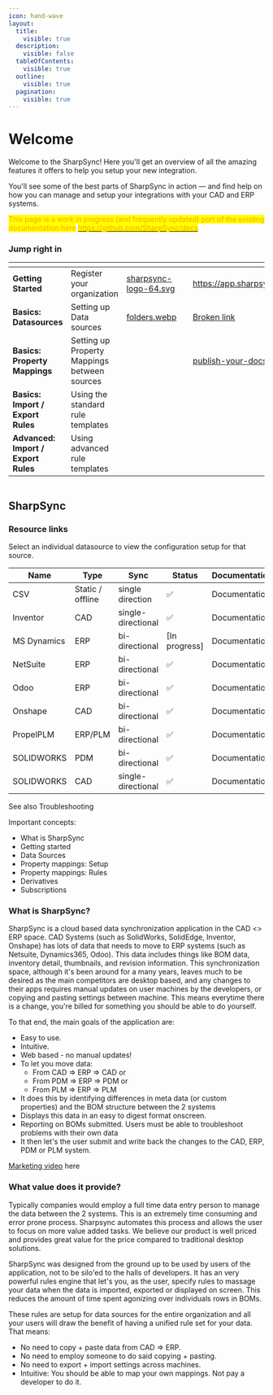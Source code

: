 ```yaml
---
icon: hand-wave
layout:
  title:
    visible: true
  description:
    visible: false
  tableOfContents:
    visible: true
  outline:
    visible: true
  pagination:
    visible: true
---
```


# Welcome

Welcome to the SharpSync! Here you'll get an overview of all the amazing features it offers to help you setup your new integration.

You'll see some of the best parts of SharpSync in action — and find help on how you can manage and setup your integrations with your CAD and ERP systems.



<mark style="color:orange;">This page is a work in progress (and frequently updated) port of the existing documentation here</mark> [<mark style="color:orange;">https://github.com/SharpSync/docs</mark>](https://github.com/SharpSync/docs)

### Jump right in

<table data-view="cards"><thead><tr><th></th><th></th><th data-hidden data-card-cover data-type="files"></th><th data-hidden></th><th data-hidden data-card-target data-type="content-ref"></th></tr></thead><tbody><tr><td><strong>Getting Started</strong></td><td>Register your organization</td><td><a href=".gitbook/assets/sharpsync-logo-64.svg">sharpsync-logo-64.svg</a></td><td></td><td><a href="https://app.sharpsync.net/organization/register">https://app.sharpsync.net/organization/register</a></td></tr><tr><td><strong>Basics: Datasources</strong></td><td>Setting up Data sources</td><td><a href=".gitbook/assets/folders.webp">folders.webp</a></td><td></td><td><a href="broken-reference">Broken link</a></td></tr><tr><td><strong>Basics: Property Mappings</strong></td><td>Setting up Property Mappings between sources</td><td></td><td></td><td><a href="fundamentals/publish-your-docs.md">publish-your-docs.md</a></td></tr><tr><td><strong>Basics: Import / Export Rules</strong></td><td>Using the standard rule templates</td><td></td><td></td><td></td></tr><tr><td><strong>Advanced: Import / Export Rules</strong></td><td>Using advanced rule templates</td><td></td><td></td><td></td></tr></tbody></table>

<figure><img src="https://sharpsync.net/wp-content/uploads/2024/01/SharpSync_Home_Banner-1200x313.png" alt=""><figcaption></figcaption></figure>

## SharpSync

### Resource links

Select an individual datasource to view the configuration setup for that source.

<table data-full-width="true"><thead><tr><th>Name</th><th>Type</th><th>Sync</th><th>Status</th><th>Documentation</th></tr></thead><tbody><tr><td>CSV</td><td>Static / offline</td><td>single direction</td><td><span data-gb-custom-inline data-tag="emoji" data-code="2705">✅</span></td><td>Documentation</td></tr><tr><td>Inventor</td><td>CAD</td><td>single-directional</td><td><span data-gb-custom-inline data-tag="emoji" data-code="2705">✅</span></td><td>Documentation</td></tr><tr><td>MS Dynamics</td><td>ERP</td><td>bi-directional</td><td>[In progress]</td><td>Documentation</td></tr><tr><td>NetSuite</td><td>ERP</td><td>bi-directional</td><td><span data-gb-custom-inline data-tag="emoji" data-code="2705">✅</span></td><td>Documentation</td></tr><tr><td>Odoo</td><td>ERP</td><td>bi-directional</td><td><span data-gb-custom-inline data-tag="emoji" data-code="2705">✅</span></td><td>Documentation</td></tr><tr><td>Onshape</td><td>CAD</td><td>bi-directional</td><td><span data-gb-custom-inline data-tag="emoji" data-code="2705">✅</span></td><td>Documentation</td></tr><tr><td>PropelPLM</td><td>ERP/PLM</td><td>bi-directional</td><td><span data-gb-custom-inline data-tag="emoji" data-code="2705">✅</span></td><td>Documentation</td></tr><tr><td>SOLIDWORKS</td><td>PDM</td><td>bi-directional</td><td><span data-gb-custom-inline data-tag="emoji" data-code="2705">✅</span></td><td>Documentation</td></tr><tr><td>SOLIDWORKS</td><td>CAD</td><td>single-directional</td><td><span data-gb-custom-inline data-tag="emoji" data-code="2705">✅</span></td><td>Documentation</td></tr></tbody></table>

See also Troubleshooting

Important concepts:

* What is SharpSync
* Getting started
* Data Sources
* Property mappings: Setup
* Property mappings: Rules
* Derivatives
* Subscriptions

### What is SharpSync?

SharpSync is a cloud based data synchronization application in the CAD <> ERP space. CAD Systems (such as SolidWorks, SolidEdge, Inventor, Onshape) has lots of data that needs to move to ERP systems (such as Netsuite, Dynamics365, Odoo). This data includes things like BOM data, inventory detail, thumbnails, and revision information. This synchronization space, although it's been around for a many years, leaves much to be desired as the main competitors are desktop based, and any changes to their apps requires manual updates on user machines by the developers, or copying and pasting settings between machine. This means everytime there is a change, you're billed for something you should be able to do yourself.

To that end, the main goals of the application are:

* Easy to use.
* Intuitive.
* Web based - no manual updates!
* To let you move data:
  * From CAD => ERP => CAD or
  * From PDM => ERP => PDM or
  * From PLM => ERP => PLM
* It does this by identifying differences in meta data (or custom properties) and the BOM structure between the 2 systems
* Displays this data in an easy to digest format onscreen.
* Reporting on BOMs submitted. Users must be able to troubleshoot problems with their own data
* It then let's the user submit and write back the changes to the CAD, ERP, PDM or PLM system.

[Marketing video](https://sharpsync.net/wp-content/uploads/2024/06/SharpSync-Promo-1.mp4) here

### What value does it provide?

Typically companies would employ a full time data entry person to manage the data between the 2 systems. This is an extremely time consuming and error prone process. Sharpsync automates this process and allows the user to focus on more value added tasks. We believe our product is well priced and provides great value for the price compared to traditional desktop solutions.

SharpSync was designed from the ground up to be used by users of the application, not to be silo'ed to the halls of developers. It has an very powerful rules engine that let's you, as the user, specify rules to massage your data when the data is imported, exported or displayed on screen. This reduces the amount of time spent agonizing over individuals rows in BOMs.

These rules are setup for data sources for the entire organization and all your users will draw the benefit of having a unified rule set for your data. That means:

* No need to copy + paste data from CAD => ERP.
* No need to employ someone to do said copying + pasting.
* No need to export + import settings across machines.
* Intuitive: You should be able to map your own mappings. Not pay a developer to do it.
